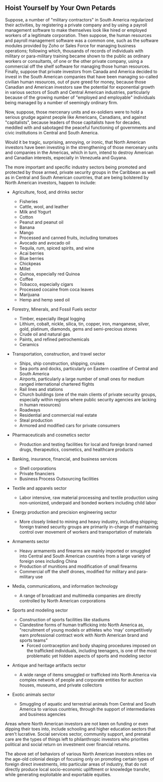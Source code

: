 ## Hoist Yourself by Your Own Petards

Suppose, a number of "military contractors" in South America regularized their activities, by registering a private company and by using a payroll management software to make themselves look like hired or employed workers of a legitimate corporation. Then suppose, the human resources and payroll management software was a common one, such as the software modules provided by Zoho or Sales Force for managing business operations; following which, thousands of records of individuals with military or para-military training became shown to the public as ordinary workers or consultants, of one or the other private company, using a commercial off the shelf software for managing those human resources. Finally, suppose that private investors from Canada and America decided to invest in the South American companies that have been managing so-called civilian human resources, out of pure greed for money, because those Canadian and American investors saw the potential for exponential growth in various sectors of South and Central American industries, particularly because of the growing number of "employed and employable" individuals being managed by a number of seemingly ordinary firm. 

Now, suppose, those mercenary units and ex-soldiers were to hold a serious grudge against people like Americans, Canadians, and against "capitalists", because leaders of those capitalists have for decades, meddled with and sabotaged the peaceful functioning of governments and civic institutions in Central and South America.  

Would it be tragic, surprising, annoying, or ironic, that North American investors have been investing in the strengthening of those mercenary units and companies in the Americas, which in turn, intend to destroy American and Canadian interests, especially in Venezuela and Guyana.   

The more important and specific industry sectors being promoted and protected by those armed, private security groups in the Caribbean as well as in Central and South American countries, that are being bolstered by North American investors, happen to include: 

- Agriculture, food, and drinks sector 
  - Fisheries 
  - Cattle, wool, and leather 
  - Milk and Yogurt 
  - Cotton 
  - Peanut and peanut oil 
  - Banana 
  - Mango 
  - Processed and canned fruits, including tomatoes 
  - Avocado and avocado oil 
  - Tequila, rum, spiced spirits, and wine 
  - Acai berries 
  - Blue berries 
  - Chickpeas 
  - Millet 
  - Quinoa, especially red Quinoa 
  - Coffee 
  - Tobacco, especially cigars 
  - Processed cocaine from coca leaves 
  - Marijuana 
  - Hemp and hemp seed oil
  
- Forestry, Minerals, and Fossil Fuels sector 
  - Timber, especially illegal logging 
  - Lithium, cobalt, nickle, silica, tin, copper, iron, manganese, silver, gold, platinum, diamonds, gems and semi-precious stones 
  - Crude oil and natural gas 
  - Paints, and refined petrochemicals 
  - Ceramics
  
- Transportation, construction, and travel sector 
  - Ships, ship construction, shipping, cruises 
  - Sea ports and docks, particularly on Eastern coastline of Central and South America 
  - Airports, particularly a large number of small ones for medium ranged international chartered flights 
  - Rail lines and stations 
  - Church buildings (one of the main clients of private security groups, especially within regions where public security agencies are lacking in human resources) 
  - Roadways 
  - Residential and commercial real estate 
  - Steal production 
  - Armored and modified cars for private consumers 
  
- Pharmaceuticals and cosmetics sector
  - Production and testing facilities for local and foreign brand named drugs, therapeutics, cosmetics, and healthcare products 
  
- Banking, insurance, financial, and business services 
  - Shell corporations 
  - Private financiers 
  - Business Process Outsourcing facilities 

- Textile and apparels sector 
  - Labor intensive, raw material processing and textile production using non-unionized, underpaid and bonded workers including child labor 
  
- Energy production and precision engineering sector 
  - More closely linked to mining and heavy industry, including shipping; foreign trained security groups are primarily in-charge of maintaining control over movement of workers and transportation of materials 
  
- Armaments sector 
  - Heavy armaments and firearms are mainly imported or smuggled into Central and South American countries from a large variety of foreign ones including China 
  - Production of munitions and modification of small firearms 
  - Commercial off the shelf drones, modified for military and para-military use 
  
- Media, communications, and information technology 
  - A range of broadcast and multimedia companies are directly controlled by North American corporations 
  
- Sports and modeling sector
  - Construction of sports facilities like stadiums 
  - Clandestine forms of human trafficking into North America as, "recruitment of young models or athletes who 'may' competitively earn professional contract work with North American brand and sports teams" 
    - Forced contraception and body shaping procedures imposed on the trafficked individuals, including teenagers, is one of the most problematic yet hidden aspects of sports and modeling sector
  
- Antique and heritage artifacts sector
  - A wide range of items smuggled or trafficked into North America via complex network of people and corporate entities for auction houses, museums, and private collectors 
  
- Exotic animals sector 
  - Smuggling of aquatic and terrestrial animals from Central and South America to various countries, through the support of intermediaries and business agencies 
  
Areas where North American investors are not keen on funding or even dipping their toes into, include schooling and higher education sectors that aren't lucrative. Social services sector, community support, and prenatal care are the types of things left to philanthropic investors who priorities political and social return on investment over financial returns. 

The above set of behaviors of various North American investors relies on the age-old colonial design of focusing only on promoting certain types of foreign direct investments, into particular areas of industry, that do not directly produce local socio-economic upliftment or knowledge transfer, while generating exploitable and exportable equities. 